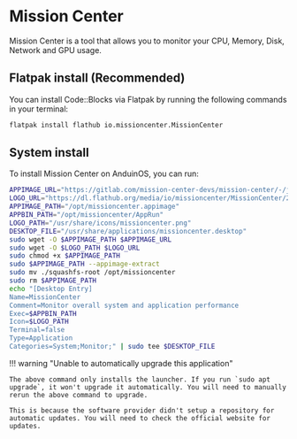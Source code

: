 # Mission Center

Mission Center is a tool that allows you to monitor your CPU, Memory, Disk, Network and GPU usage.

## Flatpak install (Recommended)

You can install Code::Blocks via Flatpak by running the following commands in your terminal:

```bash
flatpak install flathub io.missioncenter.MissionCenter
```

## System install

To install Mission Center on AnduinOS, you can run:

```bash
APPIMAGE_URL="https://gitlab.com/mission-center-devs/mission-center/-/jobs/7109267599/artifacts/raw/MissionCenter-x86_64.AppImage"
LOGO_URL="https://dl.flathub.org/media/io/missioncenter/MissionCenter/224cb83cac6b6e56f793a0163bcca7aa/icons/128x128/io.missioncenter.MissionCenter.png"
APPIMAGE_PATH="/opt/missioncenter.appimage"
APPBIN_PATH="/opt/missioncenter/AppRun"
LOGO_PATH="/usr/share/icons/missioncenter.png"
DESKTOP_FILE="/usr/share/applications/missioncenter.desktop"
sudo wget -O $APPIMAGE_PATH $APPIMAGE_URL
sudo wget -O $LOGO_PATH $LOGO_URL
sudo chmod +x $APPIMAGE_PATH
sudo $APPIMAGE_PATH --appimage-extract
sudo mv ./squashfs-root /opt/missioncenter
sudo rm $APPIMAGE_PATH
echo "[Desktop Entry]
Name=MissionCenter
Comment=Monitor overall system and application performance
Exec=$APPBIN_PATH
Icon=$LOGO_PATH
Terminal=false
Type=Application
Categories=System;Monitor;" | sudo tee $DESKTOP_FILE
```

!!! warning "Unable to automatically upgrade this application"

    The above command only installs the launcher. If you run `sudo apt upgrade`, it won't upgrade it automatically. You will need to manually rerun the above command to upgrade.

    This is because the software provider didn't setup a repository for automatic updates. You will need to check the official website for updates.
